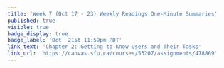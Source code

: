 ```yaml
---
title: 'Week 7 (Oct 17 - 23) Weekly Readings One-Minute Summaries'
published: true
visible: true
badge_display: true
badge_label: 'Oct  21st 11:59pm PDT'
link_text: 'Chapter 2: Getting to Know Users and Their Tasks'
link_url: 'https://canvas.sfu.ca/courses/53207/assignments/478869'
---
```


